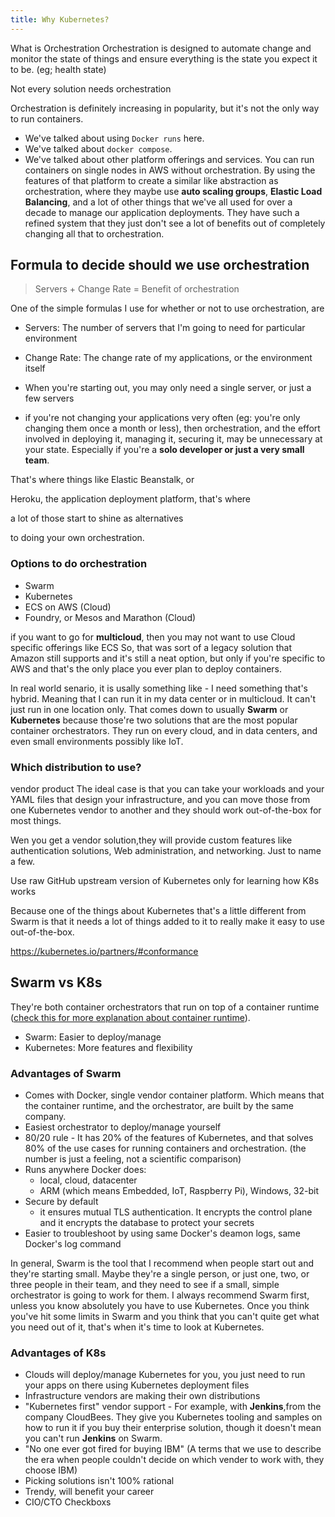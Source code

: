 ```yaml
---
title: Why Kubernetes?
---
```



What is Orchestration
Orchestration is designed to automate change and monitor the state of things and ensure everything is the state you expect it to be. (eg; health state)





Not every solution needs orchestration 

Orchestration is definitely increasing in popularity, but it's not the only way to run containers. 
- We've talked about using `Docker runs` here.
- We've talked about `docker compose`. 
- We've talked about other platform offerings and services. You can run containers on single nodes in AWS without orchestration. By using the features of that platform to create a similar like abstraction as orchestration, where they maybe use **auto scaling groups**, **Elastic Load Balancing**, and a lot of other things that we've all used for over a decade to manage our application deployments. They have such a refined system that they just don't see a lot of benefits out of completely changing all that to orchestration.


## Formula to decide should we use orchestration

> Servers + Change Rate = Benefit of orchestration

One of the simple formulas I use for whether or not to use orchestration, are 
- Servers: The number of servers that I'm going to need for particular environment
- Change Rate: The change rate of my applications, or the environment itself

- When you're starting out, you may only need a single server, or just a few servers
- if you're not changing your applications very often (eg: you're only changing them once a month or less), then orchestration, and the effort involved in deploying it, managing it, securing it, may be unnecessary at your state.   Especially if you're a **solo developer or just a very small team**.


That's where things like Elastic Beanstalk, or

Heroku, the application deployment platform, that's where

a lot of those start to shine as alternatives

to doing your own orchestration.



### Options to do orchestration

- Swarm
- Kubernetes
- ECS on AWS (Cloud) 
- Foundry, or Mesos and Marathon (Cloud)

if you want to go for **multicloud**, then you may not want to use Cloud specific offerings like ECS So, that was sort of a legacy solution that Amazon still supports and it's still a neat option, but only if you're specific to AWS and that's the only place you ever plan to deploy containers. 

In real world senario, it is usally something like - I need something that's hybrid. Meaning that I can run it in my data center or in multicloud. It can't just run in one location only. That comes down to usually **Swarm** or **Kubernetes** because those're two solutions that are the most popular container orchestrators. They run on every cloud, and in data centers, and even small environments possibly like IoT.

### Which distribution to use?

vendor product
The ideal case is that you can take your workloads and your YAML files that design your infrastructure, and you can move those from one Kubernetes vendor to another and they should work out-of-the-box for most things. 

Wen you get a vendor solution,they will provide custom features like authentication solutions, Web administration, and  networking. Just to name a few.





Use raw GitHub upstream version of Kubernetes only for learning how K8s works

Because one of the things about Kubernetes that's a little different from Swarm is that it needs a lot of things added to it to really make it easy to use out-of-the-box. 

https://kubernetes.io/partners/#conformance



## Swarm vs K8s 


They're both container orchestrators that run on top of a container runtime ([check this for more explanation about container runtime](http://localhost:3000/web-development/docker/intro/why-docker/)).


- Swarm: Easier to deploy/manage
- Kubernetes: More features and flexibility



### Advantages of Swarm

- Comes with Docker, single vendor container platform. Which means that the container runtime, and the orchestrator, are built by the same company.
- Easiest orchestrator to deploy/manage yourself
- 80/20 rule - It has 20% of the features of Kubernetes, and that solves 80% of the use cases for running containers and orchestration. (the number is just a feeling, not a scientific comparison)
- Runs anywhere Docker does:
    - local, cloud, datacenter
    - ARM (which means Embedded, IoT, Raspberry Pi), Windows, 32-bit
- Secure by default
    -  it ensures mutual TLS authentication. It encrypts the control plane and it encrypts the database to protect your secrets 
- Easier to troubleshoot by using same Docker's deamon logs, same Docker's log command

In general, Swarm is the tool that I recommend when people start out and they're starting small. Maybe they're a single person, or just one, two, or three people in their team, and they need to see if a small, simple orchestrator is going to work for them. I always recommend Swarm first, unless you know absolutely you have to use Kubernetes. Once you think you've hit some limits in Swarm and you think that you can't quite get what you need out of it, that's when it's time to look at Kubernetes.



### Advantages of K8s

- Clouds will deploy/manage Kubernetes for you, you just need to run your apps on there using Kubernetes deployment files
- Infrastructure vendors are making their own distributions
- "Kubernetes first" vendor support -  For example, with **Jenkins**,from the company CloudBees. They give you Kubernetes tooling and samples on how to run it if you buy their enterprise solution, though it doesn't mean you can't run **Jenkins** on Swarm.
- "No one ever got fired for buying IBM" (A terms that we use to describe the era when people couldn't decide on which vender to work with, they choose IBM)
- Picking solutions isn't 100% rational
- Trendy, will benefit your career
- CIO/CTO Checkboxs










